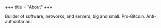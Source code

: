 +++
title = "About"
+++

Builder of software, networks, and servers, big and small. Pro-Bitcoin. Anti-authoritarian.
